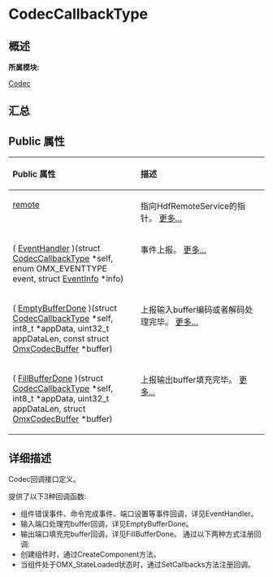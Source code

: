 # CodecCallbackType<a name="ZH-CN_TOPIC_0000001343200725"></a>

## **概述**<a name="section180254974083931"></a>

**所属模块:**

[Codec](_codec.md)

## **汇总**<a name="section593043531083931"></a>

## Public 属性<a name="pub-attribs"></a>

<a name="table760268561083931"></a>
<table><thead align="left"><tr id="row181006424083931"><th class="cellrowborder" valign="top" width="50%" id="mcps1.1.3.1.1"><p id="p696502968083931"><a name="p696502968083931"></a><a name="p696502968083931"></a>Public 属性</p>
</th>
<th class="cellrowborder" valign="top" width="50%" id="mcps1.1.3.1.2"><p id="p702986692083931"><a name="p702986692083931"></a><a name="p702986692083931"></a>描述</p>
</th>
</tr>
</thead>
<tbody><tr id="row683607181083931"><td class="cellrowborder" valign="top" width="50%" headers="mcps1.1.3.1.1 "><p id="p288064300083931"><a name="p288064300083931"></a><a name="p288064300083931"></a><a href="_codec.md#ga87a06c761822600a47770ef0586d550e">remote</a></p>
</td>
<td class="cellrowborder" valign="top" width="50%" headers="mcps1.1.3.1.2 "><p id="p1531397824083931"><a name="p1531397824083931"></a><a name="p1531397824083931"></a>指向HdfRemoteService的指针。 <a href="_codec.md#ga87a06c761822600a47770ef0586d550e">更多...</a></p>
</td>
</tr>
<tr id="row1732709239083931"><td class="cellrowborder" valign="top" width="50%" headers="mcps1.1.3.1.1 "><p id="p1042927523083931"><a name="p1042927523083931"></a><a name="p1042927523083931"></a>( <a href="_codec.md#ga0efa14d0fda8a48b6da678b2634720f4">EventHandler</a> )(struct <a href="_codec_callback_type.md">CodecCallbackType</a> *self, enum OMX_EVENTTYPE event, struct <a href="_event_info.md">EventInfo</a> *info)</p>
</td>
<td class="cellrowborder" valign="top" width="50%" headers="mcps1.1.3.1.2 "><p id="p452773934083931"><a name="p452773934083931"></a><a name="p452773934083931"></a>事件上报。 <a href="_codec.md#ga0efa14d0fda8a48b6da678b2634720f4">更多...</a></p>
</td>
</tr>
<tr id="row1330217173083931"><td class="cellrowborder" valign="top" width="50%" headers="mcps1.1.3.1.1 "><p id="p1476985464083931"><a name="p1476985464083931"></a><a name="p1476985464083931"></a>( <a href="_codec.md#gaf1112fd71b5a36c246e5ded83298f90e">EmptyBufferDone</a> )(struct <a href="_codec_callback_type.md">CodecCallbackType</a> *self, int8_t *appData, uint32_t appDataLen, const struct <a href="_omx_codec_buffer.md">OmxCodecBuffer</a> *buffer)</p>
</td>
<td class="cellrowborder" valign="top" width="50%" headers="mcps1.1.3.1.2 "><p id="p927157441083931"><a name="p927157441083931"></a><a name="p927157441083931"></a>上报输入buffer编码或者解码处理完毕。 <a href="_codec.md#gaf1112fd71b5a36c246e5ded83298f90e">更多...</a></p>
</td>
</tr>
<tr id="row1160592426083931"><td class="cellrowborder" valign="top" width="50%" headers="mcps1.1.3.1.1 "><p id="p1483102527083931"><a name="p1483102527083931"></a><a name="p1483102527083931"></a>( <a href="_codec.md#ga5f9451090ac5d265e917df8048e9ed14">FillBufferDone</a> )(struct <a href="_codec_callback_type.md">CodecCallbackType</a> *self, int8_t *appData, uint32_t appDataLen, struct <a href="_omx_codec_buffer.md">OmxCodecBuffer</a> *buffer)</p>
</td>
<td class="cellrowborder" valign="top" width="50%" headers="mcps1.1.3.1.2 "><p id="p1707010475083931"><a name="p1707010475083931"></a><a name="p1707010475083931"></a>上报输出buffer填充完毕。 <a href="_codec.md#ga5f9451090ac5d265e917df8048e9ed14">更多...</a></p>
</td>
</tr>
</tbody>
</table>

## **详细描述**<a name="section2090894927083931"></a>

Codec回调接口定义。

提供了以下3种回调函数:

-   组件错误事件、命令完成事件、端口设置等事件回调，详见EventHandler。
-   输入端口处理完buffer回调，详见EmptyBufferDone。
-   输出端口填充完buffer回调，详见FillBufferDone。 通过以下两种方式注册回调:
-   创建组件时，通过CreateComponent方法。
-   当组件处于OMX\_StateLoaded状态时，通过SetCallbacks方法注册回调。

